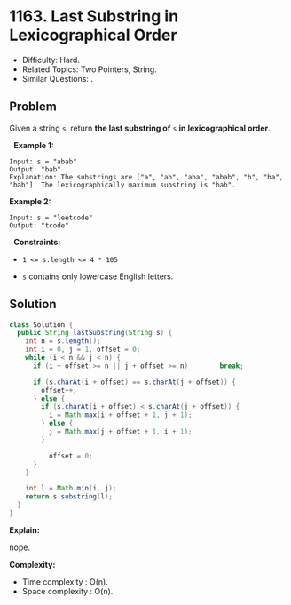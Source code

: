 # 1163. Last Substring in Lexicographical Order

- Difficulty: Hard.
- Related Topics: Two Pointers, String.
- Similar Questions: .

## Problem

Given a string ```s```, return **the last substring of** ```s``` **in lexicographical order**.

 
**Example 1:**

```
Input: s = "abab"
Output: "bab"
Explanation: The substrings are ["a", "ab", "aba", "abab", "b", "ba", "bab"]. The lexicographically maximum substring is "bab".
```

**Example 2:**

```
Input: s = "leetcode"
Output: "tcode"
```

 
**Constraints:**


	
- ```1 <= s.length <= 4 * 105```
	
- ```s``` contains only lowercase English letters.



## Solution

```java
class Solution {
  public String lastSubstring(String s) {
    int n = s.length();
    int i = 0, j = 1, offset = 0;
    while (i < n && j < n) {
      if (i + offset >= n || j + offset >= n)        break;

      if (s.charAt(i + offset) == s.charAt(j + offset)) {
        offset++;
      } else {
        if (s.charAt(i + offset) < s.charAt(j + offset)) {
          i = Math.max(i + offset + 1, j + 1); 
        } else {
          j = Math.max(j + offset + 1, i + 1);
        }

          offset = 0;
      }
    }

    int l = Math.min(i, j);
    return s.substring(l);
  }
}
```

**Explain:**

nope.

**Complexity:**

* Time complexity : O(n).
* Space complexity : O(n).
